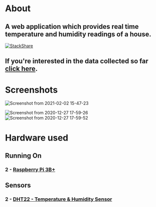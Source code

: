 # About

## A web application which provides real time temperature and humidity readings of a house.
[![StackShare](http://img.shields.io/badge/tech-stack-0690fa.svg?style=flat)](https://stackshare.io/bthompson7/pi-sensor)

## If you're interested in the data collected so far [click here](https://raw.githubusercontent.com/bthompson7/pi-sensor/master/database/temps_db.sql).

# Screenshots
![Screenshot from 2021-02-02 15-47-23](https://user-images.githubusercontent.com/35780502/106660447-fe773d00-656d-11eb-8624-341a7942af54.png)

![Screenshot from 2020-12-27 17-59-26](https://user-images.githubusercontent.com/35780502/103181265-664eaf80-486d-11eb-8b2c-5d27e6961629.png)
![Screenshot from 2020-12-27 17-59-52](https://user-images.githubusercontent.com/35780502/103181267-677fdc80-486d-11eb-9697-683e7f50e10e.png)


# Hardware used

## Running On

### 2 - [Raspberry Pi 3B+](https://www.amazon.com/s?k=raspberry+Pi+3B%2B&ref=nb_sb_noss)

## Sensors

### 2 - [DHT22 - Temperature & Humidity Sensor](https://www.amazon.com/s?k=dht22&ref=nb_sb_noss_1)
